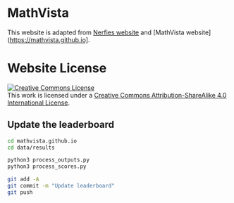 # MathVista

This website is adapted from [Nerfies website](https://nerfies.github.io) and [MathVista website](https://mathvista.github.io].

# Website License
<a rel="license" href="http://creativecommons.org/licenses/by-sa/4.0/"><img alt="Creative Commons License" style="border-width:0" src="https://i.creativecommons.org/l/by-sa/4.0/88x31.png" /></a><br />This work is licensed under a <a rel="license" href="http://creativecommons.org/licenses/by-sa/4.0/">Creative Commons Attribution-ShareAlike 4.0 International License</a>.


## Update the leaderboard

```sh
cd mathvista.github.io
cd data/results

python3 process_outputs.py
python3 process_scores.py

git add -A
git commit -m "Update leaderboard"
git push
```